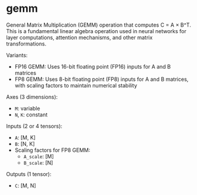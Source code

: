 # gemm

General Matrix Multiplication (GEMM) operation that computes C = A × B^T. This is a fundamental linear algebra operation used in neural networks for layer computations, attention mechanisms, and other matrix transformations.

Variants:
- FP16 GEMM: Uses 16-bit floating point (FP16) inputs for A and B matrices
- FP8 GEMM: Uses 8-bit floating point (FP8) inputs for A and B matrices, with scaling factors to maintain numerical stability

Axes (3 dimensions):
- `M`: variable
- `N`, `K`: constant

Inputs (2 or 4 tensors):
- `A`: [M, K]
- `B`: [N, K]
- Scaling factors for FP8 GEMM:
    - `A_scale`: [M]
    - `B_scale`: [N]

Outputs (1 tensor):
- `C`: [M, N]
